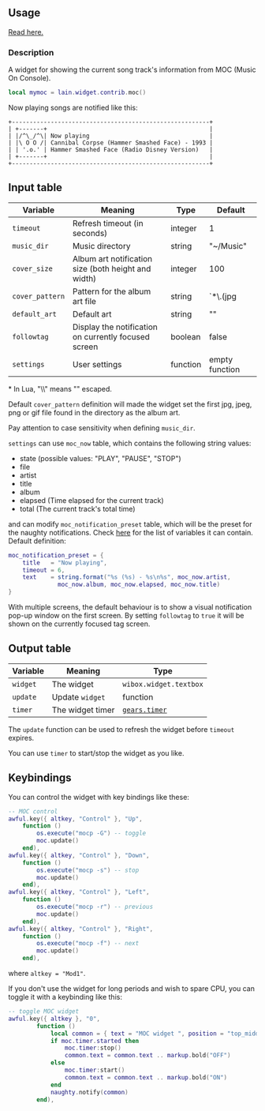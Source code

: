 ## Usage

[Read here.](https://github.com/lcpz/lain/wiki/Widgets#usage)

### Description

A widget for showing the current song track's information from MOC (Music On Console).

```lua
local mymoc = lain.widget.contrib.moc()
```

Now playing songs are notified like this:

	+--------------------------------------------------------+
	| +-------+                                              |
	| |/^\_/^\| Now playing                                  |
    | |\ O O /| Cannibal Corpse (Hammer Smashed Face) - 1993 |
    | | '.o.' | Hammer Smashed Face (Radio Disney Version)   |
	| +-------+                                              |
	+--------------------------------------------------------+

## Input table

Variable | Meaning | Type | Default
--- | --- | --- | ---
`timeout` | Refresh timeout (in seconds) | integer | 1
`music_dir` | Music directory | string | "~/Music"
`cover_size` | Album art notification size (both height and width) | integer | 100
`cover_pattern` | Pattern for the album art file | string | `*\\.(jpg|jpeg|png|gif)`*
`default_art` | Default art | string | ""
`followtag` | Display the notification on currently focused screen | boolean | false
`settings` | User settings | function | empty function

\* In Lua, "\\\\" means "\" escaped.

Default `cover_pattern` definition will made the widget set the first jpg, jpeg, png or gif file found in the directory as the album art.

Pay attention to case sensitivity when defining `music_dir`.

`settings` can use `moc_now` table, which contains the following string values:

- state (possible values: "PLAY", "PAUSE", "STOP")
- file
- artist
- title
- album
- elapsed (Time elapsed for the current track)
- total (The current track's total time)

and can modify `moc_notification_preset` table, which will be the preset for the naughty notifications. Check [here](https://awesomewm.org/apidoc/libraries/naughty.html#notify) for the list of variables it can contain. Default definition:

```lua
moc_notification_preset = {
    title   = "Now playing",
    timeout = 6,
    text    = string.format("%s (%s) - %s\n%s", moc_now.artist,
              moc_now.album, moc_now.elapsed, moc_now.title)
}
```

With multiple screens, the default behaviour is to show a visual notification pop-up window on the first screen. By setting `followtag` to `true` it will be shown on the currently focused tag screen.

## Output table

Variable | Meaning | Type
--- | --- | ---
`widget` | The widget | `wibox.widget.textbox`
`update` | Update `widget` | function
`timer` | The widget timer | [`gears.timer`](https://awesomewm.org/doc/api/classes/gears.timer.html)

The `update` function can be used to refresh the widget before `timeout` expires.

You can use `timer` to start/stop the widget as you like.

## Keybindings

You can control the widget with key bindings like these:

```lua
-- MOC control
awful.key({ altkey, "Control" }, "Up",
	function ()
		os.execute("mocp -G") -- toggle
		moc.update()
	end),
awful.key({ altkey, "Control" }, "Down",
	function ()
		os.execute("mocp -s") -- stop
		moc.update()
	end),
awful.key({ altkey, "Control" }, "Left",
	function ()
		os.execute("mocp -r") -- previous
		moc.update()
	end),
awful.key({ altkey, "Control" }, "Right",
	function ()
		os.execute("mocp -f") -- next
		moc.update()
	end),
```

where `altkey = "Mod1"`.

If you don't use the widget for long periods and wish to spare CPU, you can toggle it with a keybinding like this:

```lua
-- toggle MOC widget
awful.key({ altkey }, "0",
        function ()
            local common = { text = "MOC widget ", position = "top_middle", timeout = 2 }
            if moc.timer.started then
                moc.timer:stop()
                common.text = common.text .. markup.bold("OFF")
            else
                moc.timer:start()
                common.text = common.text .. markup.bold("ON")
            end
            naughty.notify(common)
        end),
```
